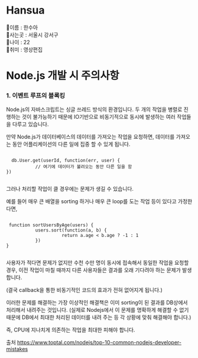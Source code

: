 # Hansua
🎀이름 : 한수아 <br>
🎀사는곳 : 서울시 강서구<br>
🎀나이 : 22 <br>
🎀취미 : 영상편집 <br>


# Node.js 개발 시 주의사항
<h3> 1. 이벤트 루프의 블록킹 </h3>
Node.js의 자바스크립트는 싱글 쓰레드 방식의 환경입니다. 
두 개의 작업을 병렬로 진행하는 것이 불가능하기 때문에 IO기반으로 비동기적으로 동시에 발생하는 여러 작업들을 다루고 있습니다.

만약 Node.js가 데이터베이스의 데이터를 가져오는 작업을 요청하면, 데이터를 가져오는 동안 어플리케이션의 다른 일에 집중 할 수 있게 됩니다. <br>
<pre><code>
  db.User.get(userId, function(err, user) {
           // 여기에 데이터가 불려오는 동안 다른 일을 함
})
 </pre></code>

그러나 처리할 작업이 클 경우에는 문제가 생길 수 있습니다.

예를 들어 매우 큰 배열을 sorting 하거나 매우 큰 loop를 도는 작업 등이 있다고 가정한다면, 
<pre><code>
 function sortUsersByAge(users) {
           users.sort(function(a, b) {
                     return a.age < b.age ? -1 : 1
           })
}
 </pre></code>

사용자가 적다면 문제가 없지만 수천 수만 명이 동시에 접속해서 동일한 작업을 요청할 경우, 이전 작업이 마칠 때까지 다른 사용자들은 결과를 오래 기다려야 하는 문제가 발생합니다. 

(결국 callback을 통한 비동기적인 코드의 효과가 전혀 없어지게 됩니다.)

이러한 문제를 해결하는 가장 이상적인 해결책은 이미 sorting이 된 결과를 DB상에서 처리해서 내려주는 것입니다. (실제로 Nodejs에서 이 문제를 명확하게 해결할 수 없기 때문에 DB에서 최대한 처리된 데이터를 내려 주는 등 각 상황에 맞춰 해결해야 합니다.)

즉, CPU에 지나치게 의존하는 작업을 최대한 피해야 합니다.






출처 https://www.toptal.com/nodejs/top-10-common-nodejs-developer-mistakes


